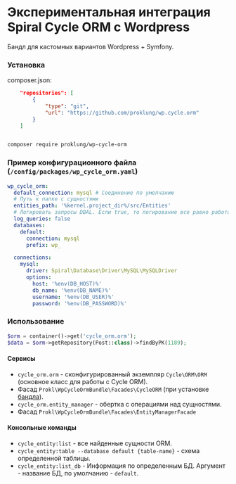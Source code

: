 # Экспериментальная интеграция Spiral Cycle ORM с Wordpress

Бандл для кастомных вариантов Wordpress + Symfony.

### Установка

composer.json:

```json
    "repositories": [
        {
            "type": "git",
            "url": "https://github.com/proklung/wp.cycle.orm"
        }
    ]
```

```bash

composer require proklung/wp-cycle-orm

```

### Пример конфигурационного файла (`/config/packages/wp_cycle_orm.yaml`)

```yaml
wp_cycle_orm:
  default_connection: mysql # Соединение по умолчанию
  # Путь к папке с сущностями
  entities_path: '%kernel.project_dir%/src/Entities'
  # Логировать запросы DBAL. Если true, то логирование все равно работает только для среды dev.
  log_queries: false
  databases:
    default:
      connection: mysql
      prefix: wp_

  connections:
    mysql:
      driver: Spiral\Database\Driver\MySQL\MySQLDriver
      options:
        host: '%env(DB_HOST)%'
        db_name: '%env(DB_NAME)%'
        username: '%env(DB_USER)%'
        password: '%env(DB_PASSWORD)%'
```

### Использование

```php
$orm = container()->get('cycle_orm.orm');
$data = $orm->getRepository(Post::class)->findByPK(1189);
```

#### Сервисы

- `cycle_orm.orm` - сконфигурированный экземпляр `Cycle\ORM\ORM` (основное класс для работы с Cycle ORM).
- Фасад `Prokl\WpCycleOrmBundle\Facades\CycleORM` (при установке [бандла](https://github.com/ProklUng/facade.bundle)).
- `cycle_orm.entity_manager` - обертка с операциями над сущностями.
- Фасад `Prokl\WpCycleOrmBundle\Facades\EntityManagerFacade`

#### Консольные команды

- `cycle_entity:list` - все найденные сущности ORM.
- `cycle_entity:table --database default {table-name}` - схема определенной таблицы.
- `cycle_entity:list_db` - Информация по определенным БД. Аргумент - название БД, по умолчанию - `default`.
